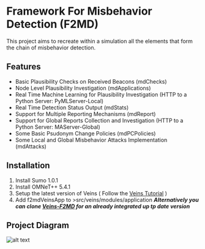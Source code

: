 
# Framework For Misbehavior Detection (F2MD)

This project aims to recreate within a simulation all the elements that form the chain of misbehavior detection.

## Features
* Basic Plausibility Checks on Received Beacons (mdChecks)
* Node Level Plausibility Investigation (mdApplications)
* Real Time Machine Learning for Plausibility Investigation (HTTP to a Python Server: PyMLServer-Local)
* Real Time Detection Status Output (mdStats)
* Support for Multiple Reporting Mechanisms (mdReport)
* Support for Global Reports Collection and Investigation (HTTP to a Python Server: MAServer-Global)
* Some Basic Psudonym Change Policies (mdPCPolicies)
* Some Local and Global Misbehavior Attacks Implementation (mdAttacks)

## Installation
1. Install Sumo 1.0.1
2. Install OMNeT++ 5.4.1
3. Setup the latest version of Veins ( Follow the [Veins Tutorial](https://veins.car2x.org/tutorial/) )
4. Add f2mdVeinsApp to >src/veins/modules/application
***Alternatively you can clone [Veins-F2MD](https://github.com/josephkamel/Veins-F2MD) for an already integrated up tp date version***

## Project Diagram

 ![alt text](https://github.com/josephkamel/F2MD/blob/master/F2MD-Diagram.jpg)



